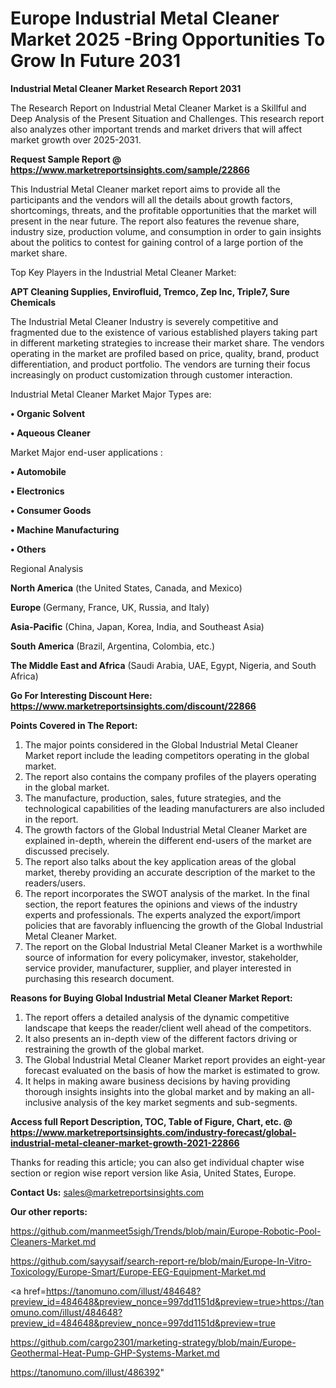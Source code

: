 # Europe Industrial Metal Cleaner Market 2025 -Bring Opportunities To Grow In Future 2031

<strong>Industrial Metal Cleaner Market Research Report 2031</strong>

The Research Report on Industrial Metal Cleaner Market is a Skillful and Deep Analysis of the Present Situation and Challenges. This research report also analyzes other important trends and market drivers that will affect market growth over 2025-2031.

<strong>Request Sample Report @ <a href=https://www.marketreportsinsights.com/sample/22866>https://www.marketreportsinsights.com/sample/22866</a></strong>

This Industrial Metal Cleaner market report aims to provide all the participants and the vendors will all the details about growth factors, shortcomings, threats, and the profitable opportunities that the market will present in the near future. The report also features the revenue share, industry size, production volume, and consumption in order to gain insights about the politics to contest for gaining control of a large portion of the market share.

Top Key Players in the Industrial Metal Cleaner Market:

<strong>APT Cleaning Supplies, Envirofluid, Tremco, Zep Inc, Triple7, Sure Chemicals</strong>

The Industrial Metal Cleaner Industry is severely competitive and fragmented due to the existence of various established players taking part in different marketing strategies to increase their market share. The vendors operating in the market are profiled based on price, quality, brand, product differentiation, and product portfolio. The vendors are turning their focus increasingly on product customization through customer interaction.

Industrial Metal Cleaner Market Major Types are:

<strong>• Organic Solvent

• Aqueous Cleaner</strong>

Market Major end-user applications :

<strong>• Automobile

• Electronics

• Consumer Goods

• Machine Manufacturing

• Others</strong>

Regional Analysis

</u><strong><b>North America</b></strong> (the United States, Canada, and Mexico)

<strong><b>Europe </b></strong>(Germany, France, UK, Russia, and Italy)

<strong><b>Asia-Pacific</b></strong> (China, Japan, Korea, India, and Southeast Asia)

<strong><b>South America</b></strong> (Brazil, Argentina, Colombia, etc.)

<strong><b>The Middle East and Africa</b></strong> (Saudi Arabia, UAE, Egypt, Nigeria, and South Africa)

<strong>Go For Interesting Discount Here: <a href=https://www.marketreportsinsights.com/discount/22866>https://www.marketreportsinsights.com/discount/22866</a></strong>

<strong>Points Covered in The Report:</strong>
<ol>
  <li>The major points considered in the Global Industrial Metal Cleaner Market report include the leading competitors operating in the global market.</li>
  <li>The report also contains the company profiles of the players operating in the global market.</li>
  <li>The manufacture, production, sales, future strategies, and the technological capabilities of the leading manufacturers are also included in the report.</li>
  <li>The growth factors of the Global Industrial Metal Cleaner Market are explained in-depth, wherein the different end-users of the market are discussed precisely.</li>
  <li>The report also talks about the key application areas of the global market, thereby providing an accurate description of the market to the readers/users.</li>
  <li>The report incorporates the SWOT analysis of the market. In the final section, the report features the opinions and views of the industry experts and professionals. The experts analyzed the export/import policies that are favorably influencing the growth of the Global Industrial Metal Cleaner Market.</li>
  <li>The report on the Global Industrial Metal Cleaner Market is a worthwhile source of information for every policymaker, investor, stakeholder, service provider, manufacturer, supplier, and player interested in purchasing this research document.</li>
</ol>
<strong>Reasons for Buying Global Industrial Metal Cleaner Market Report:</strong>

<ol>
  <li>The report offers a detailed analysis of the dynamic competitive landscape that keeps the reader/client well ahead of the competitors.</li>
  <li>It also presents an in-depth view of the different factors driving or restraining the growth of the global market.</li>
  <li>The Global Industrial Metal Cleaner Market report provides an eight-year forecast evaluated on the basis of how the market is estimated to grow.</li>
  <li>It helps in making aware business decisions by having providing thorough insights insights into the global market and by making an all-inclusive analysis of the key market segments and sub-segments.</li>
</ol>
<strong>Access full Report Description, TOC, Table of Figure, Chart, etc. @ <a href=https://www.marketreportsinsights.com/industry-forecast/global-industrial-metal-cleaner-market-growth-2021-22866>https://www.marketreportsinsights.com/industry-forecast/global-industrial-metal-cleaner-market-growth-2021-22866</a></strong>


Thanks for reading this article; you can also get individual chapter wise section or region wise report version like Asia, United States, Europe.

<strong>Contact Us:</strong>
sales@marketreportsinsights.com

<strong>Our other reports:</strong>

<a href=https://github.com/manmeet5sigh/Trends/blob/main/Europe-Robotic-Pool-Cleaners-Market.md>https://github.com/manmeet5sigh/Trends/blob/main/Europe-Robotic-Pool-Cleaners-Market.md</a>

<a href=https://github.com/sayysaif/search-report-re/blob/main/Europe-In-Vitro-Toxicology/Europe-Smart/Europe-EEG-Equipment-Market.md>https://github.com/sayysaif/search-report-re/blob/main/Europe-In-Vitro-Toxicology/Europe-Smart/Europe-EEG-Equipment-Market.md</a>

<a href=https://tanomuno.com/illust/484648?preview_id=484648&preview_nonce=997dd1151d&preview=true>https://tanomuno.com/illust/484648?preview_id=484648&preview_nonce=997dd1151d&preview=true</a>

<a href=https://github.com/cargo2301/marketing-strategy/blob/main/Europe-Geothermal-Heat-Pump-GHP-Systems-Market.md>https://github.com/cargo2301/marketing-strategy/blob/main/Europe-Geothermal-Heat-Pump-GHP-Systems-Market.md</a>

<a href=https://tanomuno.com/illust/486392>https://tanomuno.com/illust/486392</a>"
